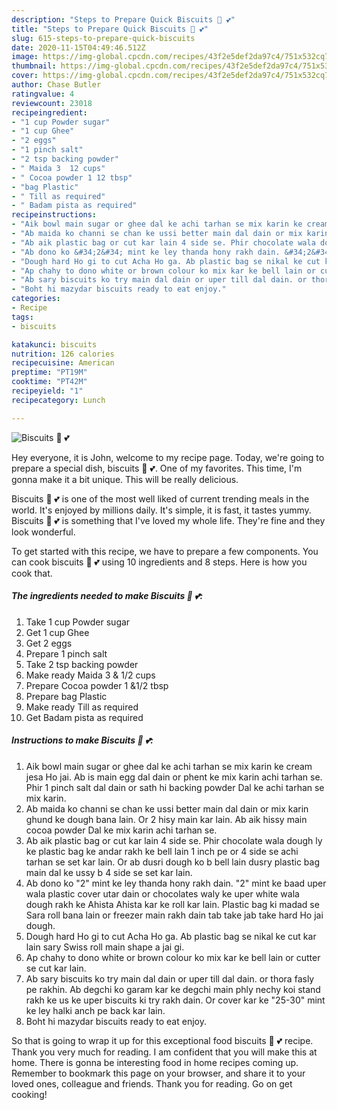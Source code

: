 ```yaml
---
description: "Steps to Prepare Quick Biscuits 🍪 💕"
title: "Steps to Prepare Quick Biscuits 🍪 💕"
slug: 615-steps-to-prepare-quick-biscuits
date: 2020-11-15T04:49:46.512Z
image: https://img-global.cpcdn.com/recipes/43f2e5def2da97c4/751x532cq70/biscuits-🍪-💕-recipe-main-photo.jpg
thumbnail: https://img-global.cpcdn.com/recipes/43f2e5def2da97c4/751x532cq70/biscuits-🍪-💕-recipe-main-photo.jpg
cover: https://img-global.cpcdn.com/recipes/43f2e5def2da97c4/751x532cq70/biscuits-🍪-💕-recipe-main-photo.jpg
author: Chase Butler
ratingvalue: 4
reviewcount: 23018
recipeingredient:
- "1 cup Powder sugar"
- "1 cup Ghee"
- "2 eggs"
- "1 pinch salt"
- "2 tsp backing powder"
- " Maida 3  12 cups"
- " Cocoa powder 1 12 tbsp"
- "bag Plastic"
- " Till as required"
- " Badam pista as required"
recipeinstructions:
- "Aik bowl main sugar or ghee dal ke achi tarhan se mix karin ke cream jesa Ho jai. Ab is main egg dal dain or phent ke mix karin achi tarhan se. Phir 1 pinch salt dal dain or sath hi backing powder Dal ke achi tarhan se mix karin."
- "Ab maida ko channi se chan ke ussi better main dal dain or mix karin ghund ke dough bana lain. Or 2 hisy main kar lain. Ab aik hissy main cocoa powder Dal ke mix karin achi tarhan se."
- "Ab aik plastic bag or cut kar lain 4 side se. Phir chocolate wala dough ly ke plastic bag ke andar rakh ke bell lain 1 inch pe or 4 side se achi tarhan se set kar lain. Or ab dusri dough ko b bell lain dusry plastic bag main dal ke ussy b 4 side se set kar lain."
- "Ab dono ko &#34;2&#34; mint ke ley thanda hony rakh dain. &#34;2&#34; mint ke baad uper wala plastic cover utar dain or chocolates waly ke uper white wala dough rakh ke Ahista Ahista kar ke roll kar lain. Plastic bag ki madad se Sara roll bana lain or freezer main rakh dain tab take jab take hard Ho jai dough."
- "Dough hard Ho gi to cut Acha Ho ga. Ab plastic bag se nikal ke cut kar lain sary Swiss roll main shape a jai gi."
- "Ap chahy to dono white or brown colour ko mix kar ke bell lain or cutter se cut kar lain."
- "Ab sary biscuits ko try main dal dain or uper till dal dain. or thora fasly pe rakhin. Ab degchi ko garam kar ke degchi main phly nechy koi stand rakh ke us ke uper biscuits ki try rakh dain. Or cover kar ke &#34;25-30&#34; mint ke ley halki anch pe back kar lain."
- "Boht hi mazydar biscuits ready to eat enjoy."
categories:
- Recipe
tags:
- biscuits

katakunci: biscuits 
nutrition: 126 calories
recipecuisine: American
preptime: "PT19M"
cooktime: "PT42M"
recipeyield: "1"
recipecategory: Lunch

---
```



![Biscuits 🍪 💕](https://img-global.cpcdn.com/recipes/43f2e5def2da97c4/751x532cq70/biscuits-🍪-💕-recipe-main-photo.jpg)

Hey everyone, it is John, welcome to my recipe page. Today, we're going to prepare a special dish, biscuits 🍪 💕. One of my favorites. This time, I'm gonna make it a bit unique. This will be really delicious.

Biscuits 🍪 💕 is one of the most well liked of current trending meals in the world. It's enjoyed by millions daily. It's simple, it is fast, it tastes yummy. Biscuits 🍪 💕 is something that I've loved my whole life. They're fine and they look wonderful.




To get started with this recipe, we have to prepare a few components. You can cook biscuits 🍪 💕 using 10 ingredients and 8 steps. Here is how you cook that.

<!--inarticleads1-->

##### The ingredients needed to make Biscuits 🍪 💕:

1. Take 1 cup Powder sugar
1. Get 1 cup Ghee
1. Get 2 eggs
1. Prepare 1 pinch salt
1. Take 2 tsp backing powder
1. Make ready  Maida 3 &amp; 1/2 cups
1. Prepare  Cocoa powder 1 &amp;1/2 tbsp
1. Prepare bag Plastic
1. Make ready  Till as required
1. Get  Badam pista as required




<!--inarticleads2-->

##### Instructions to make Biscuits 🍪 💕:

1. Aik bowl main sugar or ghee dal ke achi tarhan se mix karin ke cream jesa Ho jai. Ab is main egg dal dain or phent ke mix karin achi tarhan se. Phir 1 pinch salt dal dain or sath hi backing powder Dal ke achi tarhan se mix karin.
1. Ab maida ko channi se chan ke ussi better main dal dain or mix karin ghund ke dough bana lain. Or 2 hisy main kar lain. Ab aik hissy main cocoa powder Dal ke mix karin achi tarhan se.
1. Ab aik plastic bag or cut kar lain 4 side se. Phir chocolate wala dough ly ke plastic bag ke andar rakh ke bell lain 1 inch pe or 4 side se achi tarhan se set kar lain. Or ab dusri dough ko b bell lain dusry plastic bag main dal ke ussy b 4 side se set kar lain.
1. Ab dono ko &#34;2&#34; mint ke ley thanda hony rakh dain. &#34;2&#34; mint ke baad uper wala plastic cover utar dain or chocolates waly ke uper white wala dough rakh ke Ahista Ahista kar ke roll kar lain. Plastic bag ki madad se Sara roll bana lain or freezer main rakh dain tab take jab take hard Ho jai dough.
1. Dough hard Ho gi to cut Acha Ho ga. Ab plastic bag se nikal ke cut kar lain sary Swiss roll main shape a jai gi.
1. Ap chahy to dono white or brown colour ko mix kar ke bell lain or cutter se cut kar lain.
1. Ab sary biscuits ko try main dal dain or uper till dal dain. or thora fasly pe rakhin. Ab degchi ko garam kar ke degchi main phly nechy koi stand rakh ke us ke uper biscuits ki try rakh dain. Or cover kar ke &#34;25-30&#34; mint ke ley halki anch pe back kar lain.
1. Boht hi mazydar biscuits ready to eat enjoy.




So that is going to wrap it up for this exceptional food biscuits 🍪 💕 recipe. Thank you very much for reading. I am confident that you will make this at home. There is gonna be interesting food in home recipes coming up. Remember to bookmark this page on your browser, and share it to your loved ones, colleague and friends. Thank you for reading. Go on get cooking!
